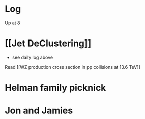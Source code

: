 

# Log

Up at 8

# [[Jet DeClustering]]
- see daily log above

Read [[WZ production cross section in pp collisions at 13.6 TeV]]

# Helman family picknick

# Jon and Jamies



